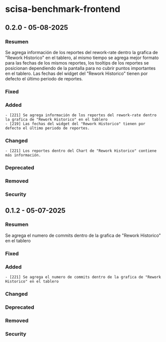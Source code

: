 # scisa-benchmark-frontend


## 0.2.0 - 05-08-2025

### Resumen
Se agrega información de los reportes del rework-rate dentro la grafica de "Rework Historico" en el tablero, al mismo tiempo se agrega mejor formato para las fechas de los mismos reportes, los tooltips de los reportes se posicionan dependiendo de la pantalla para no cubrir puntos importantes en el tablero. Las fechas del widget del "Rework Historico" tienen por defecto el último periodo de reportes.

### Fixed

### Added
    - [221] Se agrega información de los reportes del rework-rate dentro la grafica de "Rework Historico" en el tablero
    - [219] Las fechas del widget del "Rework Historico" tienen por defecto el último periodo de reportes.

### Changed
    - [221] Los reportes dentro del Chart de "Rework Historico" contiene más información.
    
### Deprecated

### Removed

### Security


## 0.1.2 - 05-07-2025

### Resumen
Se agrega el numero de commits dentro de la grafica de "Rework Historico" en el tablero

### Fixed

### Added
    - [221] Se agrega el numero de commits dentro de la grafica de "Rework Historico" en el tablero

### Changed

### Deprecated

### Removed

### Security